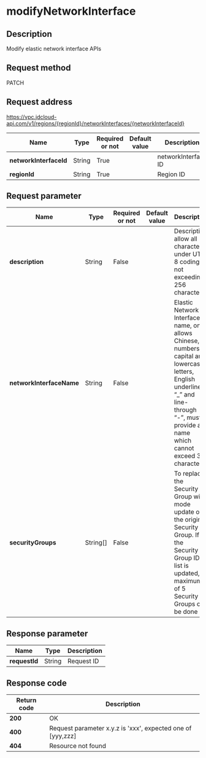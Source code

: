 # modifyNetworkInterface


## Description
Modify elastic network interface APIs

## Request method
PATCH

## Request address
https://vpc.jdcloud-api.com/v1/regions/{regionId}/networkInterfaces/{networkInterfaceId}

|Name|Type|Required or not|Default value|Description|
|---|---|---|---|---|
|**networkInterfaceId**|String|True| |networkInterface ID|
|**regionId**|String|True| |Region ID|

## Request parameter
|Name|Type|Required or not|Default value|Description|
|---|---|---|---|---|
|**description**|String|False| |Description, allow all characters under UTF-8 coding, not exceeding 256 characters|
|**networkInterfaceName**|String|False| |Elastic Network Interface name, only allows Chinese, numbers, capital and lowercase letters, English underline “_” and line-through “-”, must provide a name which cannot exceed 32 characters|
|**securityGroups**|String[]|False| |To replace the Security Group with mode update of the original Security Group. If the Security Group ID list is updated, a maximum of 5 Security Groups can be done|


## Response parameter
|Name|Type|Description|
|---|---|---|
|**requestId**|String|Request ID|



## Response code
|Return code|Description|
|---|---|
|**200**|OK|
|**400**|Request parameter x.y.z is 'xxx', expected one of [yyy,zzz]|
|**404**|Resource not found|
